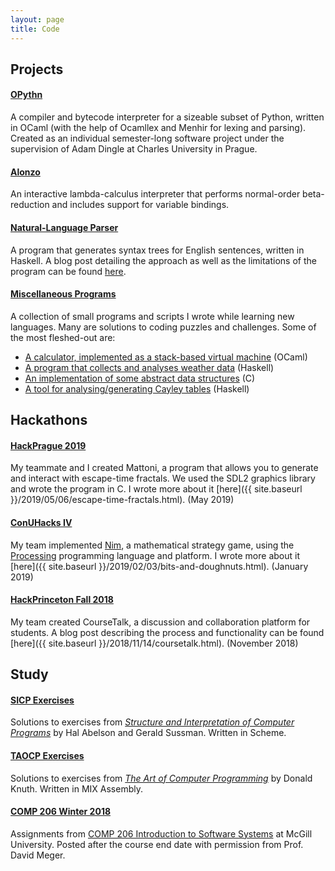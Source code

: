 ```yaml
---
layout: page
title: Code
---
```

## Projects

#### [OPythn](https://github.com/marcelgoh/opythn)
A compiler and bytecode interpreter for a sizeable subset of Python, written in OCaml (with the help of Ocamllex and Menhir for lexing and parsing). Created as an individual semester-long software project under the supervision of Adam Dingle at Charles University in Prague.

#### [Alonzo](https://github.com/marcelgoh/alonzo)
An interactive lambda-calculus interpreter that performs normal-order beta-reduction and includes support for variable bindings.

#### [Natural-Language Parser](https://github.com/marcelgoh/nl-parser)
A program that generates syntax trees for English sentences, written in Haskell. A blog post detailing the approach as well as the limitations of the program can be found [here](https://marcelgoh.github.io/2018/08/12/naive-parser.html).

#### [Miscellaneous Programs](https://github.com/marcelgoh/misc-programs)
A collection of small programs and scripts I wrote while learning new languages. Many are solutions to coding puzzles and challenges. Some of the most fleshed-out are:
+ [A calculator, implemented as a stack-based virtual machine](https://github.com/marcelgoh/misc-programs/tree/master/ocaml/ocalc) (OCaml)
+ [A program that collects and analyses weather data](https://github.com/marcelgoh/misc-programs/tree/master/haskell/Borsuk-Ulam) (Haskell)
+ [An implementation of some abstract data structures](https://github.com/marcelgoh/misc-programs/tree/master/c/data_structures) (C)
+ [A tool for analysing/generating Cayley tables](https://github.com/marcelgoh/misc-programs/tree/master/haskell/Cayley)  (Haskell)

## Hackathons

#### [HackPrague 2019](https://github.com/mattonicorp/mattoni)
My teammate and I created Mattoni, a program that allows you to generate and interact with escape-time fractals. We used the SDL2 graphics library and wrote the program in C. I wrote more about it [here]({{ site.baseurl }}/2019/05/06/escape-time-fractals.html). (May 2019)
#### [ConUHacks IV](https://github.com/conudihedral4/nim)
My team implemented [Nim](https://en.wikipedia.org/wiki/Nim), a mathematical strategy game, using the [Processing](https://processing.org) programming language and platform. I wrote more about it [here]({{ site.baseurl }}/2019/02/03/bits-and-doughnuts.html). (January 2019)
#### [HackPrinceton Fall 2018](https://github.com/marcelgoh/hackprinceton-2018)
My team created CourseTalk, a discussion and collaboration platform for students. A blog post describing the process and functionality can be found [here]({{ site.baseurl }}/2018/11/14/coursetalk.html). (November 2018)

## Study

#### [SICP Exercises](https://github.com/marcelgoh/sicp-exercises)
Solutions to exercises from [*Structure and Interpretation of Computer Programs*](https://mitpress.mit.edu/sites/default/files/sicp/index.html) by Hal Abelson and Gerald Sussman. Written in Scheme.

#### [TAOCP Exercises](https://github.com/marcelgoh/misc-programs/tree/master/mix)
Solutions to exercises from [*The Art of Computer Programming*](https://www-cs-faculty.stanford.edu/~knuth/taocp.html) by Donald Knuth. Written in MIX Assembly.

#### [COMP 206 Winter 2018](https://github.com/marcelgoh/comp-206-winter-2018)
Assignments from [COMP 206 Introduction to Software Systems](https://www.mcgill.ca/study/2017-2018/courses/comp-206) at McGill University. Posted after the course end date with permission from Prof. David Meger.